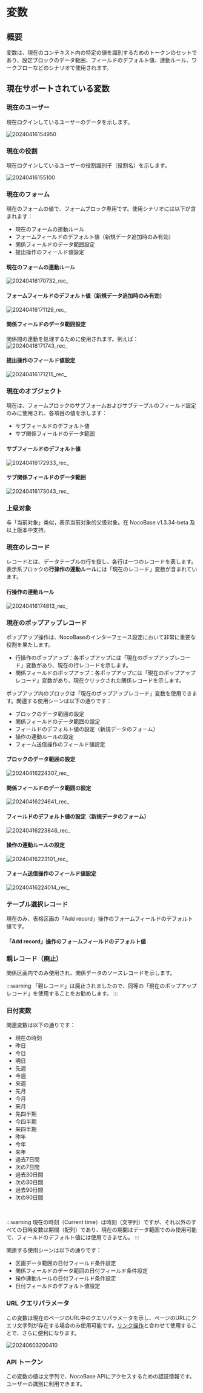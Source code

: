 # 変数

## 概要
変数は、現在のコンテキスト内の特定の値を識別するためのトークンのセットであり、設定ブロックのデータ範囲、フィールドのデフォルト値、連動ルール、ワークフローなどのシナリオで使用されます。

## 現在サポートされている変数

### 現在のユーザー
現在ログインしているユーザーのデータを示します。

![20240416154950](https://static-docs.nocobase.com/20240416154950.png)

### 現在の役割
現在ログインしているユーザーの役割識別子（役割名）を示します。

![20240416155100](https://static-docs.nocobase.com/20240416155100.png)

### 現在のフォーム
現在のフォームの値で、フォームブロック専用です。使用シナリオには以下が含まれます：

- 現在のフォームの連動ルール
- フォームフィールドのデフォルト値（新規データ追加時のみ有効）
- 関係フィールドのデータ範囲設定
- 提出操作のフィールド値設定

#### 現在のフォームの連動ルール
![20240416170732_rec_](https://static-docs.nocobase.com/20240416170732_rec_.gif)

#### フォームフィールドのデフォルト値（新規データ追加時のみ有効）
![20240416171129_rec_](https://static-docs.nocobase.com/20240416171129_rec_.gif)

#### 関係フィールドのデータ範囲設定
関係間の連動を処理するために使用されます。例えば：
![20240416171743_rec_](https://static-docs.nocobase.com/20240416171743_rec_.gif)

#### 提出操作のフィールド値設定
![20240416171215_rec_](https://static-docs.nocobase.com/20240416171215_rec_.gif)

### 現在のオブジェクト
現在は、フォームブロックのサブフォームおよびサブテーブルのフィールド設定のみに使用され、各項目の値を示します：

- サブフィールドのデフォルト値
- サブ関係フィールドのデータ範囲

#### サブフィールドのデフォルト値
![20240416172933_rec_](https://static-docs.nocobase.com/20240416172933_rec_.gif)

#### サブ関係フィールドのデータ範囲
![20240416173043_rec_](https://static-docs.nocobase.com/20240416173043_rec_.gif)

### 上级对象

与「当前对象」类似，表示当前对象的父级对象。在 NocoBase v1.3.34-beta 及以上版本中支持。

### 現在のレコード
レコードとは、データテーブルの行を指し、各行は一つのレコードを表します。表示系ブロックの**行操作の連動ルール**には「現在のレコード」変数が含まれています。

#### 行操作の連動ルール
![20240416174813_rec_](https://static-docs.nocobase.com/20240416174813_rec_.gif)

### 現在のポップアップレコード
ポップアップ操作は、NocoBaseのインターフェース設定において非常に重要な役割を果たします。

- 行操作のポップアップ：各ポップアップには「現在のポップアップレコード」変数があり、現在の行レコードを示します。
- 関係フィールドのポップアップ：各ポップアップには「現在のポップアップレコード」変数があり、現在クリックされた関係レコードを示します。

ポップアップ内のブロックは「現在のポップアップレコード」変数を使用できます。関連する使用シーンは以下の通りです：

- ブロックのデータ範囲の設定
- 関係フィールドのデータ範囲の設定
- フィールドのデフォルト値の設定（新規データのフォーム）
- 操作の連動ルールの設定
- フォーム送信操作のフィールド値設定

#### ブロックのデータ範囲の設定
![20240416224307_rec_](https://static-docs.nocobase.com/20240416224307_rec_.gif)

#### 関係フィールドのデータ範囲の設定
![20240416224641_rec_](https://static-docs.nocobase.com/20240416224641_rec_.gif)

#### フィールドのデフォルト値の設定（新規データのフォーム）
![20240416223846_rec_](https://static-docs.nocobase.com/20240416223846_rec_.gif)

#### 操作の連動ルールの設定
![20240416223101_rec_](https://static-docs.nocobase.com/20240416223101_rec_.gif)

#### フォーム送信操作のフィールド値設定
![20240416224014_rec_](https://static-docs.nocobase.com/20240416224014_rec_.gif)

### テーブル選択レコード
現在のみ、表格区画の「Add record」操作のフォームフィールドのデフォルト値です。

#### 「Add record」操作のフォームフィールドのデフォルト値

### 親レコード（廃止）
関係区画内でのみ使用され、関係データのソースレコードを示します。

:::warning
「親レコード」は廃止されましたので、同等の「現在のポップアップレコード」を使用することをお勧めします。
:::

### 日付変数
関連変数は以下の通りです：

- 現在の時刻
- 昨日
- 今日
- 明日
- 先週
- 今週
- 来週
- 先月
- 今月
- 来月
- 先四半期
- 今四半期
- 来四半期
- 昨年
- 今年
- 来年
- 過去7日間
- 次の7日間
- 過去30日間
- 次の30日間
- 過去90日間
- 次の90日間

<br />

:::warning
現在の時刻（Current time）は時刻（文字列）ですが、それ以外のすべての日時変数は期間（配列）であり、現在の期間はデータ範囲でのみ使用可能で、フィールドのデフォルト値には使用できません。
:::

関連する使用シーンは以下の通りです：

- 区画データ範囲の日付フィールド条件設定
- 関係フィールドのデータ範囲の日付フィールド条件設定
- 操作連動ルールの日付フィールド条件設定
- 日付フィールドのデフォルト値設定

### URL クエリパラメータ
この変数は現在のページのURL中のクエリパラメータを示し、ページのURLにクエリ文字列が存在する場合のみ使用可能です。[リンク操作](/handbook/ui/actions/types/link)と合わせて使用することで、さらに便利になります。

![20240603200410](https://nocobase-docs.oss-cn-beijing.aliyuncs.com/20240603200410.gif)

### API トークン
この変数の値は文字列で、NocoBase APIにアクセスするための認証情報です。ユーザーの識別に利用できます。

